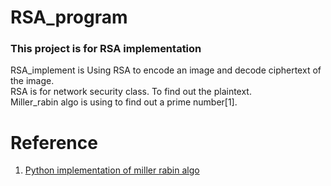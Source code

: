 # RSA_program

### This project is for RSA implementation <br>
RSA_implement is Using RSA to encode an image and decode ciphertext of the image. <br>
RSA is for network security class. To find out the plaintext. <br>
Miller_rabin algo is using to find out a prime number[1]. <br>

# Reference
1. [Python implementation of miller rabin algo](https://gist.github.com/bnlucas/5857478)

